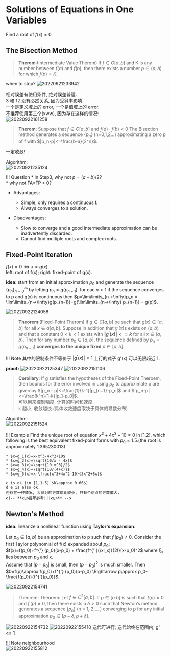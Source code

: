 
# **Solutions of Equations in One Variables**

Find a root of $f(x)=0$  

## **The Bisection Method**

> **Therom**:(Intermediate Value Therom) If $f\in C[a,b]$ and K is any number between $f(a)$ and $f(b)$, then there exists a number $p\in (a,b)$ for which $f(p)=K.$   

when to stop?
![20220921233942](https://s2.loli.net/2022/09/21/NHyqntMf4ICOPZc.png)  

相对误差有使用条件, 绝对误差普适.  
3 和 12 没有必然关系, 因为受斜率影响.  
一个是定义域上的 error, 一个是值域上的 error.  
不推荐使用第三个(xww), 因为存在这样的情况:  
![20220922161258](https://s2.loli.net/2022/09/22/mIAcEW4lnxBDr5M.png)

> **Therom**: Suppose that $f\in C[a,b]$ and $f(a)\cdot f(b) <0$ The Bisection method generates a sequence $\{p_n\}$ (n=0,1,2...) approximating a zero p of f with $|p_n-p|<=\frac{b-a}{2^n}$.   

一定收敛!  

Algorithm:   
![20220921235124](https://s2.loli.net/2022/09/21/RpjS9FrAHd7NGhf.png)

!!! Question
    * in Step3, why not $p=(a+b)/2$?  
    * why not FA*FP > 0?

* Advantages:

    * Simple, only requires a continuous f.  
    * Always converges to a solution.  
* Disadvantages:
    * Slow to converge and a good intermediate approximation can be inadvertently discarded.  
    * Cannot find multiple roots and complex roots.  

## **Fixed-Point Iteration**

$f(x)=0 \Leftrightarrow x=g(x)$   
left: root of f(x); right: fixed-point of g(x).  

**idea**: start from an initial approximation $p_0$ and generate the sequence $\{p_n\}_{n=0}^{\infty}$ by letting $p_n=g(p_{n-1})$. for eac $n>1$ if the sequence converges to p and g(x) is continuous then $p=\lim\limits_{n->\infty}p_n = \lim\limits_{n->\infty}g(p_{n-1})=g(\lim\limits_{n->\infty} p_{n-1}) = g(p)$.   

![20220922124058](https://s2.loli.net/2022/09/22/kNK8UCyQLblxgSJ.png)

> **Theorem**:(Fixed-Point Therom) if $g\in C[a,b]$ be such that $g(x)\in[a,b]$ for all $x\in a[a,b]$. Suppose in addition that $g^{'}(x)$s exists on $(a,b)$ and that a constant $0<k<1$ exists with **$|g^{'}(x)|<=k$** for all $x\in(a,b)$. Then for any number $p_0\in [a,b]$, the sequence defined by $p_n=g(p_{n-1})$ **converges to the unique fixed** $p\in [a,b]$.  

!!! Note
    其中的限制条件不等价于 $|g^{'}(x)|<1$
    上行的式子 g'(x) 可以无限趋近 1.  

**proof:**
![20220922125347](https://s2.loli.net/2022/09/22/4AJMDbhaf6oLqmp.png)
![20220922151106](https://s2.loli.net/2022/09/22/vckPEy46OfwB1Ws.png)

> **Corollary**: If g satisfies the hypotheses of the Fixed-Point Theroem, then bounds for the error involved in using $p_n$ to approximate p are given by $|p_n - p|<=\frac{1}{k-1}|p_{n+1}-p_n|$ and $|p_n-p|<=\frac{k^n}{1-k}|p_1-p_0|$.  
可以用来控制精度, 计算的时间和速度.  
k 越小, 收敛越快.(具体收敛速度取决于具体的导数分布)  

Algorithm:  
![20220922151524](https://s2.loli.net/2022/09/22/UQAgJiSLPXwIdte.png)

!!! Example
    Find the unique root of equation $x^3+4x^2-10=0$ in [1,2]. which following is the best equivalent fixed-point forms with $p_0=1.5$.(the root is approximately 1.365230013)    
    
    * $x=g_1(x)=x-x^3-4x^2+10$   
    * $x=g_2(x)=\sqrt{10/x - 4x}$  
    * $x=g_3(x)=\sqrt{10-x^3}/2$  
    * $x=g_4(x)=\sqrt{10/(4+x)}$  
    * $x=g_5(x)=x-\frac{x^3+4x^2-10}{3x^2+8x}$  

    c is ok.(in [1,1.5] $k\approx 0.66$)  
    d e is also ok.  
    但存在一种情况, 大部分的导数都比较小, 只有个别点的导数偏大.  
    <!-- **<u>每年必考!!!<u>** -->

## **Newton's Method**

**idea**: linearize a nonlinear function using **Taylor's expansion**.   

Let $p_0\in [a, b]$ be an approximation to p such that $f^{'}(p_0)\neq 0$. Consider the first Taylor polynomial of f(x) expanded about $p_0$:   
$f(x)=f(p_0)+f^{'} (p_0)(x-p_0) + \frac{f^{''}(\xi_x)}{2!}(x-p_0)^2$ where $\xi_x$ lies between $p_0$ and x.   
Assume that $|p-p_0|$ is small, then $(p-p_0)^2$ is much smaller. Then $0=f(p)\approx f(p_0)+f^{'} (p_0)(p-p_0) \Rightarrow p\approx p_0-\frac{f(p_0)}{f^{'}(p_0)}$.   

![20220922154741](https://s2.loli.net/2022/09/22/xu3fBCUaNJlDRZX.png)

> Theorem: Theorem: Let $f\in C^2[a, b]$. If $p\in [a.b]$ is such that $f(p)=0$ and $f^{'}(p)\neq 0$, then there exists a $\delta > 0$ such that Newton’s method generates a sequence $\{p_n\}$ (n = 1, 2,... ) converging to p for any initial approximation $p_0\in [p-\delta, p+\delta]$.  

![20220922154732](https://s2.loli.net/2022/09/22/jChsvHMy8LWuOK9.png)
![20220922155410](https://s2.loli.net/2022/09/22/gPqluxjSM7nUhER.png)
迭代可进行; 迭代始终在范围内; g' <= 1  

!!! Note
    neighbourhood  
    ![20220922155812](https://s2.loli.net/2022/09/22/RGaplBxJ7Pqo2Iy.png)
